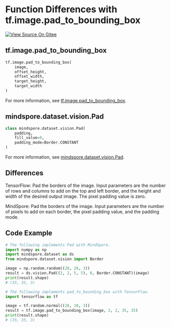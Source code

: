 # Function Differences with tf.image.pad_to_bounding_box

[![View Source On Gitee](https://mindspore-website.obs.cn-north-4.myhuaweicloud.com/website-images/r1.10/resource/_static/logo_source_en.png)](https://gitee.com/mindspore/docs/blob/r1.10/docs/mindspore/source_en/note/api_mapping/tensorflow_diff/pad_to_bounding_box.md)

## tf.image.pad_to_bounding_box

```python
tf.image.pad_to_bounding_box(
    image,
    offset_height,
    offset_width,
    target_height,
    target_width
)
```

For more information, see [tf.image.pad_to_bounding_box](https://www.tensorflow.org/versions/r1.15/api_docs/python/tf/image/pad_to_bounding_box).

## mindspore.dataset.vision.Pad

```python
class mindspore.dataset.vision.Pad(
    padding,
    fill_value=0,
    padding_mode=Border.CONSTANT
)
```

For more information, see [mindspore.dataset.vision.Pad](https://mindspore.cn/docs/en/r1.10/api_python/dataset_vision/mindspore.dataset.vision.Pad.html#mindspore.dataset.vision.Pad).

## Differences

TensorFlow: Pad the borders of the image. Input parameters are the number of rows and columns to add on the top and left border, and the height and width of the desired output image. The pixel padding value is zero.

MindSpore: Pad the borders of the image. Input parameters are the number of pixels to add on each border, the pixel padding value, and the padding mode.

## Code Example

```python
# The following implements Pad with MindSpore.
import numpy as np
import mindspore.dataset as ds
from mindspore.dataset.vision import Border

image = np.random.random((28, 28, 3))
result = ds.vision.Pad((2, 2, 5, 5), 0, Border.CONSTANT)(image)
print(result.shape)
# (35, 35, 3)

# The following implements pad_to_bounding_box with TensorFlow.
import tensorflow as tf

image = tf.random.normal((28, 28, 3))
result = tf.image.pad_to_bounding_box(image, 2, 2, 35, 35)
print(result.shape)
# (35, 35, 3)
```
